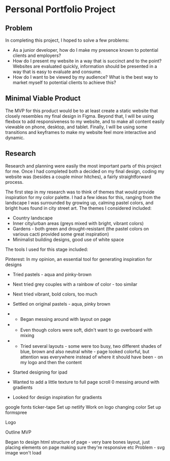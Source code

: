 # Personal Portfolio Project

## Problem

In completing this project, I hoped to solve a few problems:
- As a junior developer, how do I make my presence known to potential clients and employers?
- How do I present my website in a way that is succinct and to the point? Websites are evaluated quickly, information should be presented in a way that is easy to evaluate and consume.
- How do I want to be viewed by my audience? What is the best way to market myself to potential clients to achieve this?

## Minimal Viable Product

The MVP for this product would be to at least create a static website that closely resembles my final design in Figma. Beyond that, I will be using flexbox to add responsiveness to my website, and to make all content easily viewable on phone, desktop, and tablet. Finally, I will be using some transitions and keyframes to make my website feel more interactive and dynamic. 

## Research

Research and planning were easily the most important parts of this project for me. Once I had completed both a decided on my final design, coding my website was (besides a couple minor hitches), a fairly straightforward process. 

The first step in my research was to think of themes that would provide inspiration for my color palette. I had a few ideas for this, ranging from the landscape I was surrounded by growing up, calming pastel colors, and bright hues found in city street art. The themes I considered included:

- Country landscape
- Inner city/urban areas (greys mixed with bright, vibrant colors)
- Gardens - both green and drought-resistant (the pastel colors on various cacti provided some great inspiration)
- Minimalist building designs, good use of white space



The tools I used for this stage included:

Pinterest:
    In my opinion, an essential tool for generating inspiration for designs


- Tried pastels - aqua and pinky-brown
- Next tried grey couples with a rainbow of color - too similar
- Next tried vibrant, bold colors, too much
- Settled on original pastels - aqua, pinky brown
- - Began messing around with layout on page
- - Even though colors were soft, didn't want to go overboard with mixing
- - Tried several layouts - some were too busy, two different shades of blue, brown and also neutral white - page looked colorful, but attention was everywhere instead of where it should have been - on my logo and then the content

- Started designing for ipad
- Wanted to add a little texture to full page scroll 0 messing around with gradients
- Looked for design inspiration for gradients

google fonts ticker-tape
Set up netlify
Work on logo changing color
Set up formspree

Logo

Outline MVP

Began to design html structure of page - very bare bones layout, just placing elements on page making sure they're responsive etc
Problem - svg image won't load